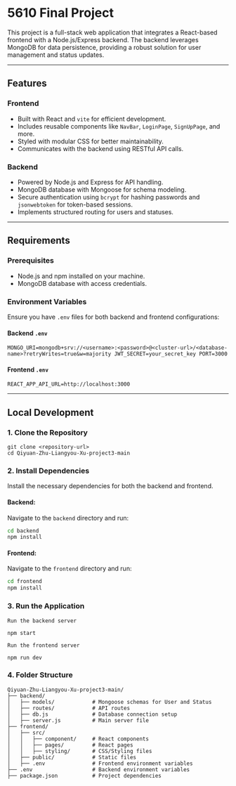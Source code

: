 # 5610 Final Project

This project is a full-stack web application that integrates a React-based frontend with a Node.js/Express backend. The backend leverages MongoDB for data persistence, providing a robust solution for user management and status updates.

---

## Features

### Frontend
- Built with React and `vite` for efficient development.
- Includes reusable components like `NavBar`, `LoginPage`, `SignUpPage`, and more.
- Styled with modular CSS for better maintainability.
- Communicates with the backend using RESTful API calls.

### Backend
- Powered by Node.js and Express for API handling.
- MongoDB database with Mongoose for schema modeling.
- Secure authentication using `bcrypt` for hashing passwords and `jsonwebtoken` for token-based sessions.
- Implements structured routing for users and statuses.

---

## Requirements

### Prerequisites
- Node.js and npm installed on your machine.
- MongoDB database with access credentials.

### Environment Variables
Ensure you have `.env` files for both backend and frontend configurations:

#### Backend `.env`
```
MONGO_URI=mongodb+srv://<username>:<password>@<cluster-url>/<database-name>?retryWrites=true&w=majority JWT_SECRET=your_secret_key PORT=3000
```

#### Frontend `.env`
```
REACT_APP_API_URL=http://localhost:3000
```

---

## Local Development

### 1. Clone the Repository
```
git clone <repository-url>
cd Qiyuan-Zhu-Liangyou-Xu-project3-main
```

### 2. Install Dependencies

Install the necessary dependencies for both the backend and frontend.

#### Backend:
Navigate to the `backend` directory and run:
```bash
cd backend
npm install
```
#### Frontend:
Navigate to the `frontend` directory and run:
```bash
cd frontend
npm install
```

### 3. Run the Application
`Run the backend server`
```
npm start
```

`Run the frontend server`
```
npm run dev
```

### 4. Folder Structure
```
Qiyuan-Zhu-Liangyou-Xu-project3-main/
├── backend/
│   ├── models/            # Mongoose schemas for User and Status
│   ├── routes/            # API routes
│   ├── db.js              # Database connection setup
│   ├── server.js          # Main server file
├── frontend/
│   ├── src/
│   │   ├── component/     # React components
│   │   ├── pages/         # React pages
│   │   ├── styling/       # CSS/Styling files
│   ├── public/            # Static files
│   ├── .env               # Frontend environment variables
├── .env                   # Backend environment variables
├── package.json           # Project dependencies
```
